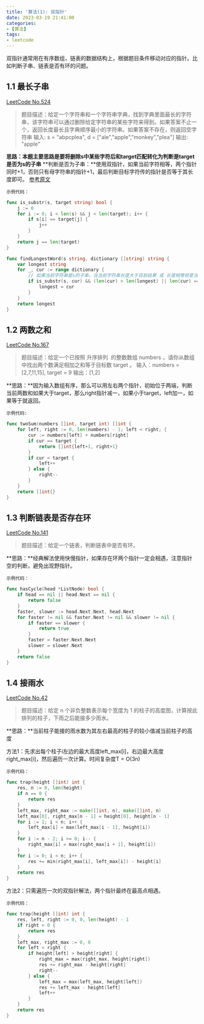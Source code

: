 ```yaml
---
title: '算法(1): 双指针'
date: 2023-03-19 21:41:00
categories:
- [算法]
tags:
- leetcode
---
```


双指针通常用在有序数组，链表的数据结构上，根据题目条件移动对应的指针。比如判断子串、链表是否有环的问题。

## 1.1 最长子串
[LeetCode No.524](https://leetcode-cn.com/problems/longest-word-in-dictionary-through-deleting/)

> 题目描述：给定一个字符串和一个字符串字典，找到字典里面最长的字符串，该字符串可以通过删除给定字符串的某些字符来得到。如果答案不止一个，返回长度最长且字典顺序最小的字符串。如果答案不存在，则返回空字符串
输入:
s = "abpcplea", d = ["ale","apple","monkey","plea"]
输出: 
"apple"

**思路：本题主要思路是要将删除s中某些字符后和target匹配转化为判断是target是否为s的子串**
**判断是否为子串：**使用双指针，如果当前字符相等，两个指针同时+1，否则只有母字符串的指针+1，最后判断目标字符传的指针是否等于其长度即可。
[参考原文](https://github.com/CyC2018/CS-Notes/blob/master/notes/Leetcode%20%E9%A2%98%E8%A7%A3%20-%20%E5%8F%8C%E6%8C%87%E9%92%88.md)

`示例代码：`
```go
func is_substr(s, target string) bool {
	j := 0
	for i := 0; i < len(s) && j < len(target); i++ {
		if s[i] == target[j] {
			j++
		}
	}
	return j == len(target)
}

func findLongestWord(s string, dictionary []string) string {
	var longest string
	for _, cur := range dictionary {
		// 如果当前字符串是s的子串，当当前字符串长度大于目前结果 或 长度相等但是当前串字典序排在前面时更新目前结果
		if is_substr(s, cur) && (len(cur) > len(longest) || len(cur) == len(longest) && cur < longest) {
			longest = cur
		}
	}
	return longest
}
```

## 1.2 两数之和
[LeetCode No.167](https://leetcode-cn.com/problems/two-sum-ii-input-array-is-sorted/)

> 题目描述：给定一个已按照 升序排列  的整数数组 numbers ，请你从数组中找出两个数满足相加之和等于目标数 target 。
输入：numbers = [2,7,11,15], target = 9
输出：[1,2]

**思路：**因为输入数组有序，那么可以用左右两个指针，初始位于两端，判断当前两数和如果大于target，那么right指针减一，如果小于target，left加一，如果等于就返回。

`示例代码:`
```go
func twoSum(numbers []int, target int) []int {
    for left, right := 0, len(numbers) - 1; left < right; {
        cur := numbers[left] + numbers[right]
        if cur == target {
            return []int{left+1, right+1}
        }
        if cur < target {
            left++
        } else {
            right--
        }
    }
    return []int{}
}
```

## 1.3 判断链表是否存在环
[LeetCode No.141](https://leetcode-cn.com/problems/linked-list-cycle/description/)

> 题目描述：给定一个链表，判断链表中是否有环。

**思路：**经典解法使用快慢指针，如果存在环两个指针一定会相遇，注意指针空的判断，避免出现野指针。

`示例代码：`
```go
func hasCycle(head *ListNode) bool {
	if head == nil || head.Next == nil {
		return false
	}
	faster, slower := head.Next.Next, head.Next
	for faster != nil && faster.Next != nil && slower != nil {
		if faster == slower {
			return true
		}
		faster = faster.Next.Next
		slower = slower.Next
	}
	return false
}
```

## 1.4 接雨水
[LeetCode No.42](https://leetcode-cn.com/problems/trapping-rain-water/)

> 题目描述：给定 n 个非负整数表示每个宽度为 1 的柱子的高度图，计算按此排列的柱子，下雨之后能接多少雨水。

**思路：**当前柱子能接的雨水数为其左右最高的柱子的较小值减当前柱子的高度

方法1：先求出每个柱子i左边的最大高度left_max[i]，右边最大高度right_max[i]，然后遍历一次计算。时间复杂度T = O(3n)

`示例代码：`
```go
func trap(height []int) int {
    res, n := 0, len(height)
    if n == 0 {
        return res
    }
    left_max, right_max := make([]int, n), make([]int, n)
    left_max[0], right_max[n - 1] = height[0], height[n - 1]
    for i := 1; i < n; i++ {
        left_max[i] = max(left_max[i - 1], height[i])
    }
    for i := n - 2; i >= 0; i-- {
        right_max[i] = max(right_max[i + 1], height[i])
    }
    for i := 0; i < n; i++ {
        res += min(right_max[i], left_max[i]) - height[i]
    }
    return res
}
```

方法2：只需遍历一次的双指针解法，两个指针最终在最高点相遇。

`示例代码：`
```go
func trap(height []int) int {
    res, left, right := 0, 0, len(height) - 1
    if right < 0 {
        return res
    }
    left_max, right_max := 0, 0
    for left < right {
        if height[left] > height[right] {
            right_max = max(right_max, height[right])
            res += right_max - height[right]
            right--
        } else {
            left_max = max(left_max, height[left])
            res += left_max - height[left]
            left++
        }
    }
    return res
}
```

